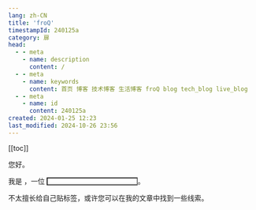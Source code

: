 ```yaml
---
lang: zh-CN
title: 'froQ'
timestampId: 240125a
category: 扉
head:
  - - meta
    - name: description
      content: /
  - - meta
    - name: keywords
      content: 首页 博客 技术博客 生活博客 froQ blog tech_blog live_blog
  - - meta
    - name: id
      content: 240125a
created: 2024-01-25 12:23
last_modified: 2024-10-26 23:56
---
```


[[toc]]

<script setup>
import { ref, watch } from 'vue';
import { selfDescription } from ".vitepress/theme/utils/selfDescription.js";

</script>

您好。

我是 <Logo />，一位 <input type="text" class="input-text" id="self-description" autocomplete="off" maxlength="10" v-model="selfDescription.content" />。

不太擅长给自己贴标签，或许您可以在我的文章中找到一些线索。


<style>

@media (prefers-color-scheme: light) {
  :root {
    --text-muted-color: rgb(82, 82, 82);
    --text-normal-color: rgb(64, 64, 64);
    --color-segmented-control-bg: transparent;
    --blur-bg: rgba(0, 0, 0, 0.1);
    --color-fg-default: var(--text-normal-color);
  }
}

@media (prefers-color-scheme: dark) {
  :root {
    --text-muted-color: rgb(163, 163, 163);
    --text-normal-color: rgb(212, 212, 212);
    --color-segmented-control-bg: transparent;
    --blur-bg: rgba(255, 255, 255, 0.1);
    --color-fg-default: var(--text-normal-color);
  }
}

.input-text {
  display: inline;
  height: 1.2em;
  box-sizing: border-box;
  appearance: none;
  background-color: transparent;
  outline: none;
  position: relative;
  border-bottom: 2px inset var(--color-fg-default);
  text-align: center;
  color: var(--text-muted-color);
  font-weight: 100;
}

</style>
